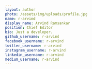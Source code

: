 ```yaml
---
layout: author
photo: /assets/img/uploads/profile.jpg
name: r-arvind
display_name: Arvind Ramsankar
position: Chief Editor
bio: Just a developer.
github_username: r-arvind
facebook_username: r-arvind
twitter_username: r-arvind
instagram_username: r-arvind
linkedin_username: r-arvind
medium_username: r-arvind
---
```


